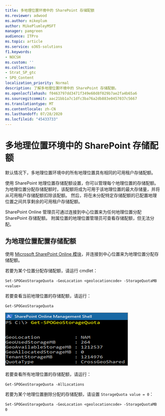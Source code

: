 ```yaml
---
title: 多地理位置环境中的 SharePoint 存储配额
ms.reviewer: adwood
ms.author: mikeplum
author: MikePlumleyMSFT
manager: pamgreen
audience: ITPro
ms.topic: article
ms.service: o365-solutions
f1.keywords:
- NOCSH
ms.custom: ''
ms.collection:
- Strat_SP_gtc
- SPO_Content
localization_priority: Normal
description: 了解多地理位置环境中的 SharePoint 存储配额。
ms.openlocfilehash: f0463797dd3471f349e60d8f029b7ae2fa4b65a6
ms.sourcegitcommit: aac21bb1a7c1dfc3ba76a2db883e0457037c5667
ms.translationtype: MT
ms.contentlocale: zh-CN
ms.lasthandoff: 07/28/2020
ms.locfileid: "45433733"
---
```

# <a name="sharepoint-storage-quotas-in-multi-geo-environments"></a>多地理位置环境中的 SharePoint 存储配额

默认情况下，多地理位置环境中的所有地理位置具有相同的可用租户存储配额。

使用 SharePoint 地理位置存储配额设置，你可以管理每个地理位置的存储配额。 为地理位置分配存储配额时，该配额将成为可用于该地理位置的最大存储量，并将从可用租户存储配额扣除该配额。 然后，将在未分配特定存储配额的已配置地理位置之间共享剩余的可用租户存储配额。

SharePoint Online 管理员可通过连接到中心位置来为任何地理位置分配 SharePoint 存储配额。 附属位置的地理位置管理员可查看存储配额，但无法分配。

## <a name="configure-a-storage-quota-for-a-geo-location"></a>为地理位置配置存储配额

使用 [Microsoft SharePoint Online 模块](https://www.microsoft.com/download/details.aspx?id=35588 )，并连接到中心位置来为地理位置分配存储配额。 

若要为某个位置分配存储配额，请运行 cmdlet：

`Set-SPOGeoStorageQuota -GeoLocation <geolocationcode> -StorageQuotaMB <value>`

若要查看当前地理位置的存储配额，请运行：

`Get-SPOGeoStorageQuota`

![显示 Get-SPOGeoStorageQuota cmdlet 的 PowerShell 窗口的屏幕截图](media/multi-geo-storage-quota.png)

若要查看所有地理位置的存储配额，请运行：

`Get-SPOGeoStorageQuota -AllLocations`

若要为某个地理位置删除分配的存储配额，请设置 `StorageQuota value = 0`：

`Set-SPOGeoStorageQuota -GeoLocation <geolocationcode> -StorageQuotaMB 0`
